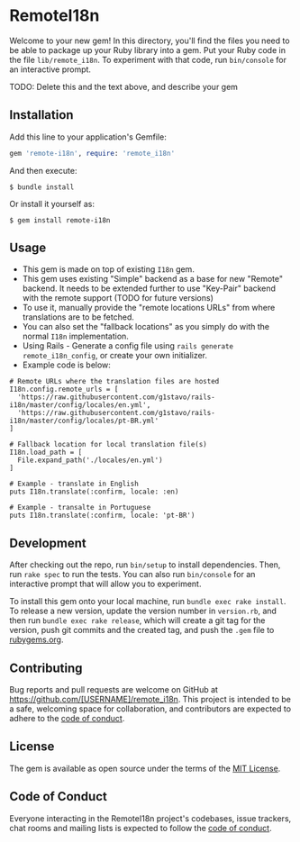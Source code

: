 # RemoteI18n

Welcome to your new gem! In this directory, you'll find the files you need to be able to package up your Ruby library into a gem. Put your Ruby code in the file `lib/remote_i18n`. To experiment with that code, run `bin/console` for an interactive prompt.

TODO: Delete this and the text above, and describe your gem

## Installation

Add this line to your application's Gemfile:

```ruby
gem 'remote-i18n', require: 'remote_i18n'
```

And then execute:

    $ bundle install

Or install it yourself as:

    $ gem install remote-i18n

## Usage

- This gem is made on top of existing `I18n` gem.
- This gem uses existing "Simple" backend as a base for new "Remote" backend. It needs to be extended further to use "Key-Pair" backend with the remote support (TODO for future versions)
- To use it, manually provide the "remote locations URLs" from where translations are to be fetched.
- You can also set the "fallback locations" as you simply do with the normal `I18n` implementation.
- Using Rails - Generate a config file using `rails generate remote_i18n_config`, or create your own initializer.
- Example code is below:
```
# Remote URLs where the translation files are hosted
I18n.config.remote_urls = [
  'https://raw.githubusercontent.com/g1stavo/rails-i18n/master/config/locales/en.yml',
  'https://raw.githubusercontent.com/g1stavo/rails-i18n/master/config/locales/pt-BR.yml'
]

# Fallback location for local translation file(s)
I18n.load_path = [
  File.expand_path('./locales/en.yml')
]

# Example - translate in English
puts I18n.translate(:confirm, locale: :en)

# Example - transalte in Portuguese
puts I18n.translate(:confirm, locale: 'pt-BR')
```

## Development

After checking out the repo, run `bin/setup` to install dependencies. Then, run `rake spec` to run the tests. You can also run `bin/console` for an interactive prompt that will allow you to experiment.

To install this gem onto your local machine, run `bundle exec rake install`. To release a new version, update the version number in `version.rb`, and then run `bundle exec rake release`, which will create a git tag for the version, push git commits and the created tag, and push the `.gem` file to [rubygems.org](https://rubygems.org).

## Contributing

Bug reports and pull requests are welcome on GitHub at https://github.com/[USERNAME]/remote_i18n. This project is intended to be a safe, welcoming space for collaboration, and contributors are expected to adhere to the [code of conduct](https://github.com/[USERNAME]/remote_i18n/blob/master/CODE_OF_CONDUCT.md).

## License

The gem is available as open source under the terms of the [MIT License](https://opensource.org/licenses/MIT).

## Code of Conduct

Everyone interacting in the RemoteI18n project's codebases, issue trackers, chat rooms and mailing lists is expected to follow the [code of conduct](https://github.com/[USERNAME]/remote_i18n/blob/master/CODE_OF_CONDUCT.md).
